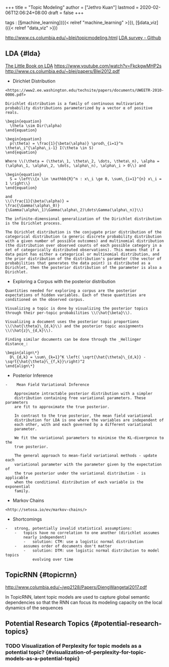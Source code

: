 +++
title = "Topic Modeling"
author = ["Jethro Kuan"]
lastmod = 2020-02-06T12:06:24+08:00
draft = false
+++

tags
: [§machine\_learning]({{< relref "machine_learning" >}}), [§data\_viz]({{< relref "data_viz" >}})

<http://www.cs.columbia.edu/~blei/topicmodeling.html>
[LDA survey - Github](https://github.com/jethrokuan/lda-survey)


## LDA {#lda}

[The Little Book on LDA](https://ldabook.com/)
<https://www.youtube.com/watch?v=FkckgwMHP2s>
<http://www.cs.columbia.edu/~blei/papers/Blei2012.pdf>

-    Dirichlet Distribution

    <https://www2.ee.washington.edu/techsite/papers/documents/UWEETR-2010-0006.pdf>

    Dirichlet distribution is a family of continuous multivariate
    probability distributions parameterized by a vector α of positive
    reals.

    \begin{equation}
      \theta \sim Dir(\alpha)
    \end{equation}

    \begin{equation}
      p(\theta) = \frac{1}{\beta(\alpha)} \prod\_{i=1}^n \theta\_i^{\alpha\_i-1} I(\theta \in S)
    \end{equation}

    Where \\(\theta = (\theta\_1, \theta\_2, \dots, \theta\_n), \alpha = (\alpha\_1, \alpha\_2, \dots, \alpha\_n), \alpha\_i > 0\\) and

    \begin{equation}
      S = \left\\{x \in \mathbb{R}^n : x\_i \ge 0, \sum\_{i=1}^{n} x\_i = 1 \right\\}
    \end{equation}

    and
    \\(\frac{1}{\beta(\alpha)} =
    \frac{\Gamma(\alpha\_0)}{\Gamma(\alpha\_1)\Gamma(\alpha\_2)\dots\Gamma(\alpha\_n)}\\)

    The infinite-dimensional generalization of the Dirichlet distribution
    is the Dirichlet process.

    The Dirichlet distribution is the conjugate prior distribution of the
    categorical distribution (a generic discrete probability distribution
    with a given number of possible outcomes) and multinomial distribution
    (the distribution over observed counts of each possible category in a
    set of categorically distributed observations). This means that if a
    data point has either a categorical or multinomial distribution, and
    the prior distribution of the distribution's parameter (the vector of
    probabilities that generates the data point) is distributed as a
    Dirichlet, then the posterior distribution of the parameter is also a
    Dirichlet.

-    Exploring a Corpus with the posterior distribution

    Quantities needed for exploring a corpus are the posterior
    expectations of hidden variables. Each of these quantities are
    conditioned on the observed corpus.

    Visualizing a topic is done by visualizing the posterior topics
    through their per-topic probabilities \\(\hat{\beta}\\).

    Visualizing a document uses the posterior topic proportions
    \\(\hat{\theta}\_{d,k}\\) and the posterior topic assignments
    \\(\hat{z}\_{d,k}\\).

    Finding similar documents can be done through the _Hellinger
    distance_:

    \begin{align\*}
      D\_{d,k} = \sum\_{k=1}^K \left( \sqrt{\hat{\theta}\_{d,k}} - \sqrt{\hat{\theta}\_{f,k}}\right)^2
    \end{align\*}

-    Posterior Inference

    -    Mean Field Variational Inference

        Approximate intractable posterior distribution with a simpler
        distribution containing free variational parameters. These parameters
        are fit to approximate the true posterior.

        In contrast to the true posterior, the mean field variational
        distribution for LDA is one where the variables are independent of
        each other, with and each governed by a different variational
        parameter.

        We fit the variational parameters to minimise the KL-divergence to the
        true posterior.

        The general approach to mean-field variational methods - update each
        variational parameter with the parameter given by the expectation of
        the true posterior under the variational distribution - is applicable
        when the conditional distribution of each variable is the exponential
        family.

-    Markov Chains

    <http://setosa.io/ev/markov-chains/>

-    Shortcomings

    -   strong, potentially invalid statistical assumptions:
        -   topics have no correlation to one another (dirichlet assumes
            nearly independent)
            -   solution: CTM: use a logistic normal distribution
        -   assumes order of documents don't matter
            -   solution: DTM: use logistic normal distribution to model topics
                evolving over time


## TopicRNN {#topicrnn}

<http://www.columbia.edu/~jwp2128/Papers/DiengWangetal2017.pdf>

In TopicRNN, latent topic models are used to capture global semantic
dependencies so that the RNN can focus its modeling capacity on the
local dynamics of the sequences


## Potential Research Topics {#potential-research-topics}


### <span class="org-todo todo TODO">TODO</span> Visualization of Perplexity for topic models as a potential topic? {#visualization-of-perplexity-for-topic-models-as-a-potential-topic}
